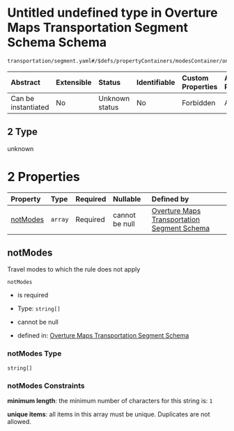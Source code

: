 # Untitled undefined type in Overture Maps Transportation Segment Schema Schema

```txt
transportation/segment.yaml#/$defs/propertyContainers/modesContainer/oneOf/2
```



| Abstract            | Extensible | Status         | Identifiable | Custom Properties | Additional Properties | Access Restrictions | Defined In                                                                                                      |
| :------------------ | :--------- | :------------- | :----------- | :---------------- | :-------------------- | :------------------ | :-------------------------------------------------------------------------------------------------------------- |
| Can be instantiated | No         | Unknown status | No           | Forbidden         | Allowed               | none                | [segment.yaml\*](../../../../../../../tmp/jsonschema/schema/transportation/segment.yaml "open original schema") |

## 2 Type

unknown

# 2 Properties

| Property              | Type    | Required | Nullable       | Defined by                                                                                                                                                                                                                      |
| :-------------------- | :------ | :------- | :------------- | :------------------------------------------------------------------------------------------------------------------------------------------------------------------------------------------------------------------------------ |
| [notModes](#notmodes) | `array` | Required | cannot be null | [Overture Maps Transportation Segment Schema](segment-defs-propertycontainers-modescontainer-oneof-2-properties-notmodes.md "transportation/segment.yaml#/$defs/propertyContainers/modesContainer/oneOf/2/properties/notModes") |

## notModes

Travel modes to which the rule does not apply

`notModes`

*   is required

*   Type: `string[]`

*   cannot be null

*   defined in: [Overture Maps Transportation Segment Schema](segment-defs-propertycontainers-modescontainer-oneof-2-properties-notmodes.md "transportation/segment.yaml#/$defs/propertyContainers/modesContainer/oneOf/2/properties/notModes")

### notModes Type

`string[]`

### notModes Constraints

**minimum length**: the minimum number of characters for this string is: `1`

**unique items**: all items in this array must be unique. Duplicates are not allowed.
